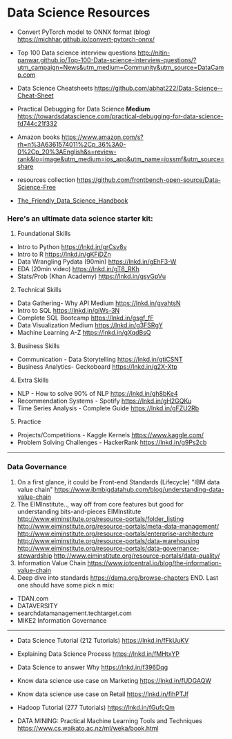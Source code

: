 # Data Science Resources


* Convert PyTorch model to ONNX format (blog) https://michhar.github.io/convert-pytorch-onnx/
* Top 100 Data science interview questions http://nitin-panwar.github.io/Top-100-Data-science-interview-questions/?utm_campaign=News&utm_medium=Community&utm_source=DataCamp.com
* Data Science Cheatsheets https://github.com/abhat222/Data-Science--Cheat-Sheet
* Practical Debugging for Data Science **Medium** https://towardsdatascience.com/practical-debugging-for-data-science-fd744c21f332

* Amazon books https://www.amazon.com/s?rh=n%3A6361574011%2Cp_36%3A0-0%2Cp_20%3AEnglish&s=review-rank&lo=image&utm_medium=ios_app&utm_name=iossmf&utm_source=share


* resources collection https://github.com/frontbench-open-source/Data-Science-Free
* [The_Friendly_Data_Science_Handbook](books/The_Friendly_Data_Science_Handbook.pdf)

### Here's an ultimate data science starter kit:
1. Foundational Skills
* Intro to Python
https://lnkd.in/grCsv8v
* Intro to R
https://lnkd.in/gKFiDZn
* Data Wrangling Pydata (90min)
https://lnkd.in/gEhF3-W
* EDA (20min video)
https://lnkd.in/gT8_RKh
* Stats/Prob (Khan Academy)
https://lnkd.in/gsyGpVu
2. Technical Skills
* Data Gathering- Why API Medium
https://lnkd.in/gvahtsN
* Intro to SQL
https://lnkd.in/giWs-3N
* Complete SQL Bootcamp
https://lnkd.in/gsgf_fF
* Data Visualization Medium
https://lnkd.in/g3FSRgY
* Machine Learning A-Z
https://lnkd.in/gXqdBsQ
3. Business Skills
* Communication - Data Storytelling
https://lnkd.in/gtiCSNT
* Business Analytics- Geckoboard
https://lnkd.in/g2X-Xtp
4. Extra Skills
* NLP - How to solve 90% of NLP
https://lnkd.in/gh8bKe4
* Recommendation Systems - Spotify
https://lnkd.in/gH2GQKu
* Time Series Analysis - Complete Guide
https://lnkd.in/gFZU2Rb
5. Practice
* Projects/Competitions - Kaggle Kernels
https://www.kaggle.com/
* Problem Solving Challenges - HackerRank
https://lnkd.in/g9Ps2cb


---
### Data Governance
1. On a first glance, it could be Front-end Standards (Lifecycle)
"IBM data value chain"
https://www.ibmbigdatahub.com/blog/understanding-data-value-chain
2. The EIMInstitute.., way off from core features but good for understanding bits-and-pieces
EIMInstitute
http://www.eiminstitute.org/resource-portals/folder_listing
http://www.eiminstitute.org/resource-portals/meta-data-management/
http://www.eiminstitute.org/resource-portals/enterprise-architecture
http://www.eiminstitute.org/resource-portals/data-warehousing
http://www.eiminstitute.org/resource-portals/data-governance-stewardship
http://www.eiminstitute.org/resource-portals/data-quality/
3. Information Value Chain
https://www.iotcentral.io/blog/the-information-value-chain
4. Deep dive into standards
https://dama.org/browse-chapters
END. Last one should have some pick n mix:
- TDAN.com
- DATAVERSITY
- searchdatamanagement.techtarget.com
- MIKE2 Information Governance

---

* Data Science Tutorial (212 Tutorials) https://lnkd.in/fFkUuKV
* Explaining Data Science Process https://lnkd.in/fMHtxYP
* Data Science to answer Why https://lnkd.in/f396Dqg
* Know data science use case on Marketing https://lnkd.in/fUDGAQW
* Know data science use case on Retail https://lnkd.in/fihPTJf
* Hadoop Tutorial (277 Tutorials) https://lnkd.in/fGufcQm


* DATA MINING: Practical Machine Learning Tools and Techniques https://www.cs.waikato.ac.nz/ml/weka/book.html
